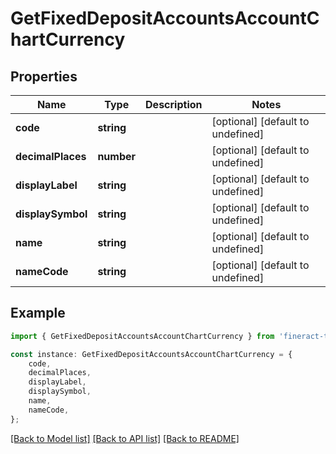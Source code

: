 # GetFixedDepositAccountsAccountChartCurrency


## Properties

Name | Type | Description | Notes
------------ | ------------- | ------------- | -------------
**code** | **string** |  | [optional] [default to undefined]
**decimalPlaces** | **number** |  | [optional] [default to undefined]
**displayLabel** | **string** |  | [optional] [default to undefined]
**displaySymbol** | **string** |  | [optional] [default to undefined]
**name** | **string** |  | [optional] [default to undefined]
**nameCode** | **string** |  | [optional] [default to undefined]

## Example

```typescript
import { GetFixedDepositAccountsAccountChartCurrency } from 'fineract-typescript-client';

const instance: GetFixedDepositAccountsAccountChartCurrency = {
    code,
    decimalPlaces,
    displayLabel,
    displaySymbol,
    name,
    nameCode,
};
```

[[Back to Model list]](../README.md#documentation-for-models) [[Back to API list]](../README.md#documentation-for-api-endpoints) [[Back to README]](../README.md)
